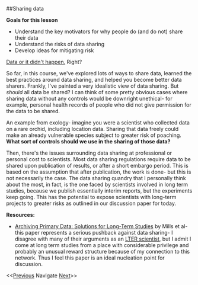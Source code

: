 ##Sharing data

**Goals for this lesson**

* Understand the key motivators for why people do (and do not) share their data
* Understand the risks of data sharing
* Develop ideas for mitigating risk

[Data or it didn't happen.](https://twitter.com/academicssay/status/589235263387369472) Right? 

So far, in this course, we've explored lots of ways to share data, learned the best practices around data sharing, and helped you become better data sharers. Frankly, I've painted a very idealistic view of data sharing.  But *should* all data be shared?  I can think of some pretty obvious cases where sharing data without any controls would be downright unethical- for example, personal health records of people who did not give permission for the data to be shared. 

An example from exology- imagine you were a scientist who collected data on a rare orchid, including location data. Sharing that data freely could make an already vulnerable species subject to greater risk of poaching. **What sort of controls should we use in the sharing of those data?**

Then, there's the issues surrounding data sharing at professional or personal cost to scientists. Most data sharing regulations require data to be shared upon publication of results, or after a short embargo period. This is based on the assumption that after publication, the work is done- but this is not necessarily the case. The data sharing quandry that I personally think about the most, in fact, is the one faced by scientists involved in long term studies, because we publish essentially interim reports, but the experiments keep going. This has the potential to expose scientists with long-term projects to greater risks as outlined in our discussion paper for today. 

**Resources:**

* [Archiving Primary Data: Solutions for Long-Term Studies](http://www.cell.com/trends/ecology-evolution/abstract/S0169-5347(15)00185-8) by Mills et al- this paper represents a serious pushback against data sharing- I disagree with many of their arguments as an [LTER scientist](https://www.lternet.edu/), but I admit I come at long term studies from a place with considerable privilege and probably an unusual reward structure because of my connection to this network. Thus I feel this paper is an ideal nucleation point for discussion.



<<[Previous](https://github.com/cbahlai/OSRR_course/blob/master/14_software_in_R_loops.md)  Navigate [Next](https://github.com/cbahlai/OSRR_course/blob/master/16_adapting_other_peoples_code.md)>>

